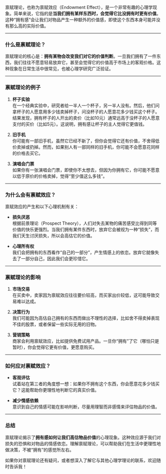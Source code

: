 禀赋理论，也称为禀赋效应（Endowment Effect），是一个非常有趣的心理学现象。简单来说，它指的是**当我们拥有某样东西时，会觉得它比没拥有时更有价值**。这种“拥有感”会让我们对物品产生一种额外的价值感，即使这个东西本身可能并没有那么高的实际价值。

---

### 什么是禀赋理论？

禀赋理论的核心是：**拥有某物会改变我们对它的价值判断**。一旦我们拥有了一件东西，我们往往不愿意轻易放弃它，甚至会觉得它的价值高于市场上的客观价格。这种现象在日常生活中很常见，也被心理学研究广泛验证。

---

### 禀赋理论的例子

1. **杯子实验**  
   在一个经典实验中，研究者给一半人一个杯子，另一半人没有。然后，他们问拿杯子的人愿意用多少钱卖掉杯子，问没杯子的人愿意花多少钱买这个杯子。结果发现，拥有杯子的人开出的卖价（比如10元）通常远高于没杯子的人愿意支付的买价（比如5元）。这说明，拥有感让杯子的主人觉得它更值钱。

2. **旧手机**  
   你可能有一部旧手机，虽然它已经不新了，但你会觉得它还有价值，不舍得低价卖掉或扔掉。然而，如果别人有一部同样的旧手机，你可能不会愿意花同样的价格去买它。

3. **演唱会门票**  
   如果你有一张演唱会门票，即使你不太想去，但因为你拥有它，你可能不愿意以低于原价的价格卖掉，觉得“至少值这么多钱”。

---

### 为什么会有禀赋效应？

禀赋效应的产生和以下心理机制有关：

- **损失厌恶**  
  根据前景理论（Prospect Theory），人们对失去某物的痛苦感受比得到同等价值的快乐更强烈。当我们拥有某件东西时，放弃它会被视为一种“损失”，而我们天生讨厌损失，所以会高估它的价值。

- **心理所有权**  
  我们会把拥有的东西看作“自己的一部分”，产生情感上的依恋。放弃它就像失去了一部分自己，因此我们会更珍惜它。

---

### 禀赋理论的影响

1. **市场交易**  
   在买卖中，卖家因为禀赋效应往往要价较高，而买家出价较低，这可能导致交易难以达成。

2. **决策行为**  
   我们可能因为高估自己拥有的东西而做出不理性的选择，比如舍不得卖掉表现不佳的股票，或者保留一些实际无用的旧物。

3. **营销策略**  
   商家会利用禀赋效应，比如提供免费试用产品。一旦你“拥有”了它（哪怕只是暂时），你会觉得它更有价值，更愿意购买。

---

### 如何应对禀赋效应？

- **客观评估**  
  试着站在第三者的角度想一想：如果你不拥有这个东西，你会愿意花多少钱买它？这能帮助你更理性地判断它的真实价值。

- **减少情感依赖**  
  意识到自己的情感可能在影响判断，尽量用理智而非感情来评估物品的价值。

---

### 总结

禀赋理论揭示了**拥有感如何让我们高估物品价值**的心理现象。这种效应源于我们对损失的恐惧和对物品的情感依恋。理解禀赋理论，可以帮助我们在生活中更理性地做决策，不被“拥有”的感觉所左右。

如果你对禀赋理论还有疑问，或者想深入了解它与其他心理学理论的联系，欢迎随时告诉我！